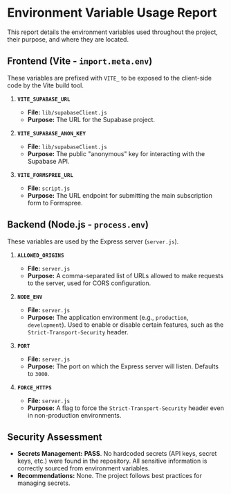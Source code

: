 # Environment Variable Usage Report

This report details the environment variables used throughout the project, their purpose, and where they are located.

## Frontend (Vite - `import.meta.env`)

These variables are prefixed with `VITE_` to be exposed to the client-side code by the Vite build tool.

1.  **`VITE_SUPABASE_URL`**
    - **File:** `lib/supabaseClient.js`
    - **Purpose:** The URL for the Supabase project.

2.  **`VITE_SUPABASE_ANON_KEY`**
    - **File:** `lib/supabaseClient.js`
    - **Purpose:** The public "anonymous" key for interacting with the Supabase API.

3.  **`VITE_FORMSPREE_URL`**
    - **File:** `script.js`
    - **Purpose:** The URL endpoint for submitting the main subscription form to Formspree.

## Backend (Node.js - `process.env`)

These variables are used by the Express server (`server.js`).

1.  **`ALLOWED_ORIGINS`**
    - **File:** `server.js`
    - **Purpose:** A comma-separated list of URLs allowed to make requests to the server, used for CORS configuration.

2.  **`NODE_ENV`**
    - **File:** `server.js`
    - **Purpose:** The application environment (e.g., `production`, `development`). Used to enable or disable certain features, such as the `Strict-Transport-Security` header.

3.  **`PORT`**
    - **File:** `server.js`
    - **Purpose:** The port on which the Express server will listen. Defaults to `3000`.

4.  **`FORCE_HTTPS`**
    - **File:** `server.js`
    - **Purpose:** A flag to force the `Strict-Transport-Security` header even in non-production environments.

## Security Assessment

- **Secrets Management:** **PASS**. No hardcoded secrets (API keys, secret keys, etc.) were found in the repository. All sensitive information is correctly sourced from environment variables.
- **Recommendations:** None. The project follows best practices for managing secrets.
